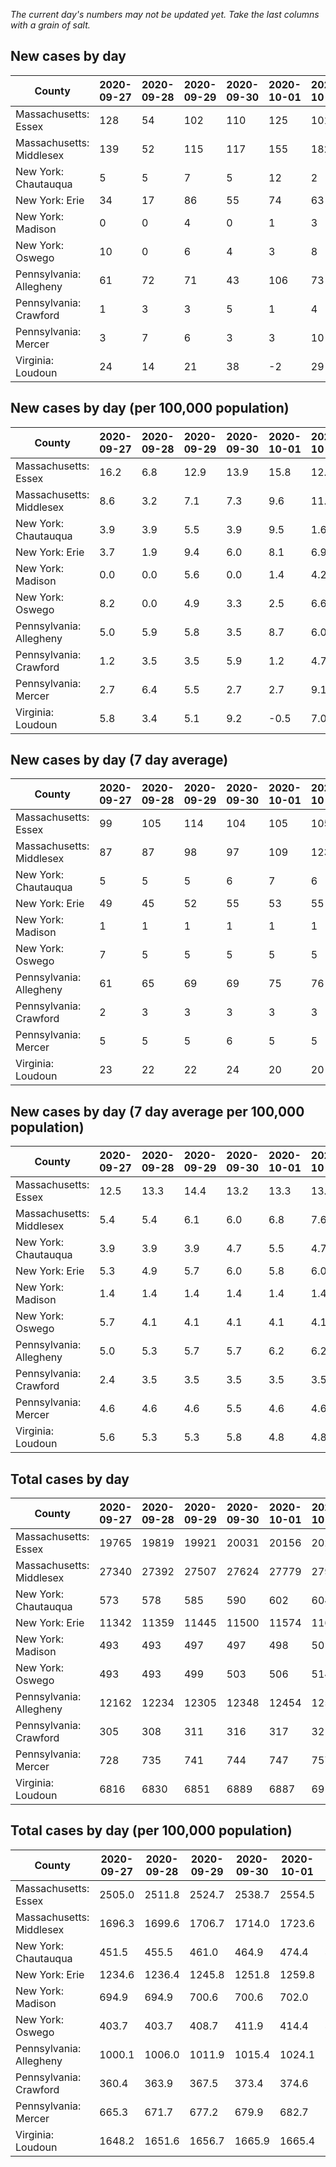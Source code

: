 _The current day's numbers may not be updated yet. Take the last columns with a grain of salt._
## New cases by day

| County | 2020-09-27 | 2020-09-28 | 2020-09-29 | 2020-09-30 | 2020-10-01 | 2020-10-02 | 2020-10-03 |
| --- | --- | --- | --- | --- | --- | --- | --- |
| Massachusetts: Essex | 128 | 54 | 102 | 110 | 125 | 101 |  |
| Massachusetts: Middlesex | 139 | 52 | 115 | 117 | 155 | 182 |  |
| New York: Chautauqua | 5 | 5 | 7 | 5 | 12 | 2 |  |
| New York: Erie | 34 | 17 | 86 | 55 | 74 | 63 |  |
| New York: Madison | 0 | 0 | 4 | 0 | 1 | 3 |  |
| New York: Oswego | 10 | 0 | 6 | 4 | 3 | 8 |  |
| Pennsylvania: Allegheny | 61 | 72 | 71 | 43 | 106 | 73 |  |
| Pennsylvania: Crawford | 1 | 3 | 3 | 5 | 1 | 4 |  |
| Pennsylvania: Mercer | 3 | 7 | 6 | 3 | 3 | 10 |  |
| Virginia: Loudoun | 24 | 14 | 21 | 38 | -2 | 29 |  |

## New cases by day (per 100,000 population)

| County | 2020-09-27 | 2020-09-28 | 2020-09-29 | 2020-09-30 | 2020-10-01 | 2020-10-02 | 2020-10-03 |
| --- | --- | --- | --- | --- | --- | --- | --- |
| Massachusetts: Essex | 16.2 | 6.8 | 12.9 | 13.9 | 15.8 | 12.8 |  |
| Massachusetts: Middlesex | 8.6 | 3.2 | 7.1 | 7.3 | 9.6 | 11.3 |  |
| New York: Chautauqua | 3.9 | 3.9 | 5.5 | 3.9 | 9.5 | 1.6 |  |
| New York: Erie | 3.7 | 1.9 | 9.4 | 6.0 | 8.1 | 6.9 |  |
| New York: Madison | 0.0 | 0.0 | 5.6 | 0.0 | 1.4 | 4.2 |  |
| New York: Oswego | 8.2 | 0.0 | 4.9 | 3.3 | 2.5 | 6.6 |  |
| Pennsylvania: Allegheny | 5.0 | 5.9 | 5.8 | 3.5 | 8.7 | 6.0 |  |
| Pennsylvania: Crawford | 1.2 | 3.5 | 3.5 | 5.9 | 1.2 | 4.7 |  |
| Pennsylvania: Mercer | 2.7 | 6.4 | 5.5 | 2.7 | 2.7 | 9.1 |  |
| Virginia: Loudoun | 5.8 | 3.4 | 5.1 | 9.2 | -0.5 | 7.0 |  |

## New cases by day (7 day average)

| County | 2020-09-27 | 2020-09-28 | 2020-09-29 | 2020-09-30 | 2020-10-01 | 2020-10-02 | 2020-10-03 |
| --- | --- | --- | --- | --- | --- | --- | --- |
| Massachusetts: Essex | 99 | 105 | 114 | 104 | 105 | 105 |  |
| Massachusetts: Middlesex | 87 | 87 | 98 | 97 | 109 | 123 |  |
| New York: Chautauqua | 5 | 5 | 5 | 6 | 7 | 6 |  |
| New York: Erie | 49 | 45 | 52 | 55 | 53 | 55 |  |
| New York: Madison | 1 | 1 | 1 | 1 | 1 | 1 |  |
| New York: Oswego | 7 | 5 | 5 | 5 | 5 | 5 |  |
| Pennsylvania: Allegheny | 61 | 65 | 69 | 69 | 75 | 76 |  |
| Pennsylvania: Crawford | 2 | 3 | 3 | 3 | 3 | 3 |  |
| Pennsylvania: Mercer | 5 | 5 | 5 | 6 | 5 | 5 |  |
| Virginia: Loudoun | 23 | 22 | 22 | 24 | 20 | 20 |  |

## New cases by day (7 day average per 100,000 population)

| County | 2020-09-27 | 2020-09-28 | 2020-09-29 | 2020-09-30 | 2020-10-01 | 2020-10-02 | 2020-10-03 |
| --- | --- | --- | --- | --- | --- | --- | --- |
| Massachusetts: Essex | 12.5 | 13.3 | 14.4 | 13.2 | 13.3 | 13.3 |  |
| Massachusetts: Middlesex | 5.4 | 5.4 | 6.1 | 6.0 | 6.8 | 7.6 |  |
| New York: Chautauqua | 3.9 | 3.9 | 3.9 | 4.7 | 5.5 | 4.7 |  |
| New York: Erie | 5.3 | 4.9 | 5.7 | 6.0 | 5.8 | 6.0 |  |
| New York: Madison | 1.4 | 1.4 | 1.4 | 1.4 | 1.4 | 1.4 |  |
| New York: Oswego | 5.7 | 4.1 | 4.1 | 4.1 | 4.1 | 4.1 |  |
| Pennsylvania: Allegheny | 5.0 | 5.3 | 5.7 | 5.7 | 6.2 | 6.2 |  |
| Pennsylvania: Crawford | 2.4 | 3.5 | 3.5 | 3.5 | 3.5 | 3.5 |  |
| Pennsylvania: Mercer | 4.6 | 4.6 | 4.6 | 5.5 | 4.6 | 4.6 |  |
| Virginia: Loudoun | 5.6 | 5.3 | 5.3 | 5.8 | 4.8 | 4.8 |  |

## Total cases by day

| County | 2020-09-27 | 2020-09-28 | 2020-09-29 | 2020-09-30 | 2020-10-01 | 2020-10-02 | 2020-10-03 |
| --- | --- | --- | --- | --- | --- | --- | --- |
| Massachusetts: Essex | 19765 | 19819 | 19921 | 20031 | 20156 | 20257 |  |
| Massachusetts: Middlesex | 27340 | 27392 | 27507 | 27624 | 27779 | 27961 |  |
| New York: Chautauqua | 573 | 578 | 585 | 590 | 602 | 604 |  |
| New York: Erie | 11342 | 11359 | 11445 | 11500 | 11574 | 11637 |  |
| New York: Madison | 493 | 493 | 497 | 497 | 498 | 501 |  |
| New York: Oswego | 493 | 493 | 499 | 503 | 506 | 514 |  |
| Pennsylvania: Allegheny | 12162 | 12234 | 12305 | 12348 | 12454 | 12527 |  |
| Pennsylvania: Crawford | 305 | 308 | 311 | 316 | 317 | 321 |  |
| Pennsylvania: Mercer | 728 | 735 | 741 | 744 | 747 | 757 |  |
| Virginia: Loudoun | 6816 | 6830 | 6851 | 6889 | 6887 | 6916 |  |

## Total cases by day (per 100,000 population)

| County | 2020-09-27 | 2020-09-28 | 2020-09-29 | 2020-09-30 | 2020-10-01 | 2020-10-02 | 2020-10-03 |
| --- | --- | --- | --- | --- | --- | --- | --- |
| Massachusetts: Essex | 2505.0 | 2511.8 | 2524.7 | 2538.7 | 2554.5 | 2567.3 |  |
| Massachusetts: Middlesex | 1696.3 | 1699.6 | 1706.7 | 1714.0 | 1723.6 | 1734.9 |  |
| New York: Chautauqua | 451.5 | 455.5 | 461.0 | 464.9 | 474.4 | 476.0 |  |
| New York: Erie | 1234.6 | 1236.4 | 1245.8 | 1251.8 | 1259.8 | 1266.7 |  |
| New York: Madison | 694.9 | 694.9 | 700.6 | 700.6 | 702.0 | 706.2 |  |
| New York: Oswego | 403.7 | 403.7 | 408.7 | 411.9 | 414.4 | 420.9 |  |
| Pennsylvania: Allegheny | 1000.1 | 1006.0 | 1011.9 | 1015.4 | 1024.1 | 1030.1 |  |
| Pennsylvania: Crawford | 360.4 | 363.9 | 367.5 | 373.4 | 374.6 | 379.3 |  |
| Pennsylvania: Mercer | 665.3 | 671.7 | 677.2 | 679.9 | 682.7 | 691.8 |  |
| Virginia: Loudoun | 1648.2 | 1651.6 | 1656.7 | 1665.9 | 1665.4 | 1672.4 |  |
